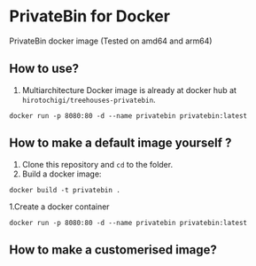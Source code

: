 # PrivateBin for Docker

PrivateBin docker image (Tested on amd64 and arm64)

## How to use?

1. Multiarchitecture Docker image is already at docker hub at `hirotochigi/treehouses-privatebin`. 

`docker run -p 8080:80 -d --name privatebin privatebin:latest`

## How to make a default image yourself ?

1. Clone this repository and `cd` to the folder.
1. Build a docker image:

`docker build -t privatebin .`

1.Create a docker container

`docker run -p 8080:80 -d --name privatebin privatebin:latest`

## How to make a customerised image?





